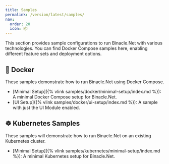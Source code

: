 ```yaml
---
title: Samples
permalink: /version/latest/samples/
nav:
  order: 20
  icon: 📦
---
```


This section provides sample configurations to run Binacle.Net with various technologies.
You can find Docker Compose samples here, enabling different feature sets and deployment options.


## 🐳 Docker
These samples demonstrate how to run Binacle.Net using Docker Compose.

- [Minimal Setup]({% vlink samples/docker/minimal-setup/index.md %}): A minimal Docker Compose setup for Binacle.Net.
- [UI Setup]({% vlink samples/docker/ui-setup/index.md %}): A sample with just the UI Module enabled.

## ☸️ Kubernetes Samples
These samples will demonstrate how to run Binacle.Net on an existing Kubernetes cluster.

- [Minimal Setup]({% vlink samples/kubernetes/minimal-setup/index.md %}): A minimal Kubernetes setup for Binacle.Net.

